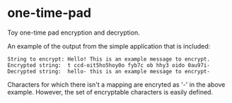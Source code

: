 # one-time-pad
Toy one-time pad encryption and decryption.

An example of the output from the simple application that is included:

```
String to encrypt: Hello! This is an example message to encrypt.
Encrypted string:  t ccd-oit5ho5hoy0o fyb7c ob hhy3 oido 0au97i-
Decrypted string:  hello- this is an example message to encrypt-
```

Characters for which there isn't a mapping are encryted as '-' in the above example. However,
the set of encryptable characters is easily defined.